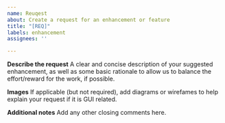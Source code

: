 ```yaml
---
name: Reuqest
about: Create a request for an enhancement or feature
title: "[REQ]"
labels: enhancement
assignees: ''

---
```


**Describe the request**
A clear and concise description of your suggested enhancement, as well as some basic rationale to allow us to balance the effort/reward for the work, if possible.

**Images**
If applicable (but not required), add diagrams or wirefames to help explain your request if it is GUI related.

**Additional notes**
Add any other closing comments here.
